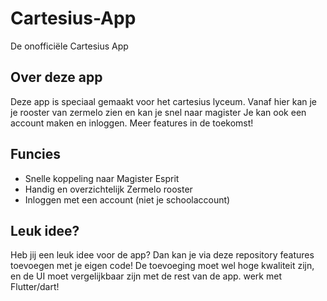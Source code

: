 # Cartesius-App
De onofficiële Cartesius App

## Over deze app
Deze app is speciaal gemaakt voor het cartesius lyceum.
Vanaf hier kan je je rooster van zermelo zien en kan je snel naar magister
Je kan ook een account maken en inloggen.
Meer features in de toekomst!

## Funcies
- Snelle koppeling naar Magister Esprit
- Handig en overzichtelijk Zermelo rooster
- Inloggen met een account (niet je schoolaccount)

## Leuk idee?
Heb jij een leuk idee voor de app? Dan kan je via deze repository features toevoegen met je eigen code!
De toevoeging moet wel hoge kwaliteit zijn, en de UI moet vergelijkbaar zijn met de rest van de app.
werk met Flutter/dart!
